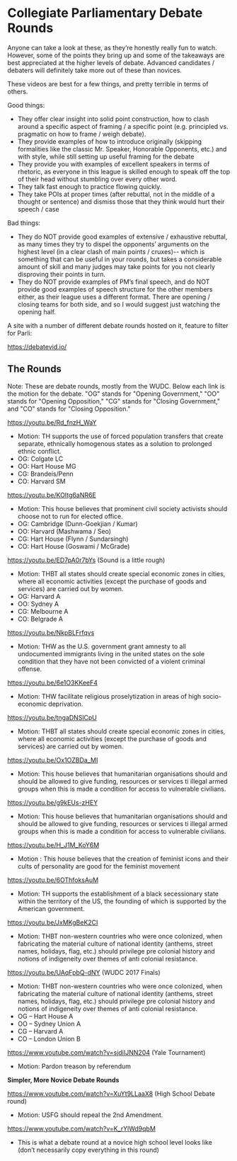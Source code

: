 # Collegiate Parliamentary Debate Rounds

Anyone can take a look at these, as they’re honestly really fun to watch. However, some of the points they bring up and some of the takeaways are best appreciated at the higher levels of debate. Advanced candidates / debaters will definitely take more out of these than novices.

These videos are best for a few things, and pretty terrible in terms of others.

Good things:

* They offer clear insight into solid point construction, how to clash around a specific aspect of framing / a specific point (e.g. principled vs. pragmatic on how to frame / weigh debate).
* They provide examples of how to introduce originally (skipping formalities like the classic Mr. Speaker, Honorable Opponents, etc.) and with style, while still setting up useful framing for the debate
* They provide you with examples of excellent speakers in terms of rhetoric, as everyone in this league is skilled enough to speak off the top of their head without stumbling over every other word.
* They talk fast enough to practice flowing quickly.
* They take POIs at proper times (after rebuttal, not in the middle of a thought or sentence) and dismiss those that they think would hurt their speech / case

Bad things:

* They do NOT provide good examples of extensive / exhaustive rebuttal, as many times they try to dispel the opponents’ arguments on the highest level (in a clear clash of main points / cruxes)-- which is something that can be useful in your rounds, but takes a considerable amount of skill and many judges may take points for you not clearly disproving their points in turn.
* They do NOT provide examples of PM’s final speech, and do NOT provide good examples of speech structure for the other members either, as their league uses a different format. There are opening / closing teams for both side, and so I would suggest just watching the opening half.

A site with a number of different debate rounds hosted on it, feature to filter for Parli:

<https://debatevid.io/>

## The Rounds

Note: These are debate rounds, mostly from the WUDC. Below each link is the motion for the debate. "OG" stands for "Opening Government," "OO" stands for "Opening Opposition," "CG" stands for "Closing Government," and "CO" stands for "Closing Opposition."

<https://youtu.be/Rd_fnzH_WaY>

* Motion: TH supports the use of forced population transfers that create separate, ethnically homogenous states as a solution to prolonged ethnic conflict.
* OG: Colgate LC
* OO: Hart House MG
* CG: Brandeis/Penn
* CO: Harvard SM

<https://youtu.be/KOItg6aNR6E>

* Motion: This house believes that prominent civil society activists should choose not to run for elected office.
* OG:  Cambridge (Dunn-Goekjian / Kumar)
* OO:  Harvard (Mashwama / Seo)
* CG:  Hart House (Flynn / Sundarsingh)
* CO:  Hart House (Goswami / McGrade)

<https://youtu.be/ED7pA0r7bYs> (Sound is a little rough)

* Motion: THBT all states should create special economic zones in cities, where all economic activities (except the purchase of goods and services) are carried out by women.
* OG: Harvard A
* OO: Sydney A
* CG: Melbourne A
* CO: Belgrade A

<https://youtu.be/NkpBLFrfqvs>

* Motion: THW as the U.S. government grant amnesty to all undocumented immigrants living in the united states on the sole condition that they have not been convicted of a violent criminal offense.

<https://youtu.be/6e1O3KKeeF4>

* Motion: THW facilitate religious proselytization in areas of high socio-economic deprivation.

<https://youtu.be/tngaDNSlCpU>

* Motion: THBT all states should create special economic zones in cities, where all economic activities (except the purchase of goods and services) are carried out by women.

<https://youtu.be/Ox1OZBDa_MI>

* Motion: This house believes that humanitarian organisations should and should be allowed to give funding, resources or services ti illegal armed groups when this is made a condition for access to vulnerable civilians.

<https://youtu.be/g9kEUs-zHEY>

* Motion: This house believes that humanitarian organisations should and should be allowed to give funding, resources or services ti illegal armed groups when this is made a condition for access to vulnerable civilians.

<https://youtu.be/H_J1M_KoY6M>

* Motion : This house believes that the creation of feminist icons and their cults of personality are good for the feminist movement﻿

<https://youtu.be/6OThfoksAuM>

* Motion: TH supports the establishment of a black secessionary state within the territory of the US, the founding of which is supported by the American government.

<https://youtu.be/JxMKgBeK2CI>

* Motion: THBT non-western countries who were once colonized, when fabricating the material culture of national identity (anthems, street names, holidays, flag, etc.) should privilege pre colonial history and notions of indigeneity over themes of anti colonial resistance.

<https://youtu.be/UAqFpbQ-dNY> (WUDC 2017 Finals)

* Motion: THBT non-western countries who were once colonized, when fabricating the material culture of national identity (anthems, street names, holidays, flag, etc.) should privilege pre colonial history and notions of indigeneity over themes of anti colonial resistance.
* OG – Hart House A
* OO – Sydney Union A
* CG – Harvard A
* CO – London Union B

<https://www.youtube.com/watch?v=sjdiIJNN204> (Yale Tournament)

* Motion: Pardon treason by referendum

**Simpler, More Novice Debate Rounds**

<https://www.youtube.com/watch?v=XuYt9LLaaX8> (High School Debate round)

* Motion: USFG should repeal the 2nd Amendment.

<https://www.youtube.com/watch?v=K_rYlWd9qbM>

* This is what a debate round at a novice high school level looks like (don’t necessarily copy everything in this round)
